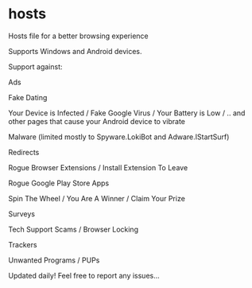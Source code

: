 # hosts
Hosts file for a better browsing experience

Supports Windows and Android devices.

Support against:


Ads

Fake Dating

Your Device is Infected / Fake Google Virus / Your Battery is Low / .. and other pages that cause your Android device to vibrate

Malware (limited mostly to Spyware.LokiBot and Adware.IStartSurf)

Redirects

Rogue Browser Extensions / Install Extension To Leave

Rogue Google Play Store Apps

Spin The Wheel / You Are A Winner / Claim Your Prize

Surveys

Tech Support Scams / Browser Locking

Trackers

Unwanted Programs / PUPs




Updated daily! Feel free to report any issues...
